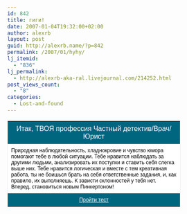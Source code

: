 ```yaml
---
id: 842
title: гиги!
date: 2007-01-04T19:32:00+02:00
author: alexrb
layout: post
guid: http://alexrb.name/?p=842
permalink: /2007/01/hyhy/
lj_itemid:
  - "836"
lj_permalink:
  - http://alexrb-aka-ral.livejournal.com/214252.html
post_views_count:
  - "8"
categories:
  - Lost-and-found
---
```

<table border="0" style="width: 400px; border: 1px solid #EEEEEE;">
  <tr>
    <td style="text-align: center; margin: 0px; padding: 8px; background-color: #006680; color: #FFFFFF; font: 16px Arial">
      Итак, ТВОЯ профессия Частный детектив/Врач/Юрист
    </td>
  </tr>
  
  <tr>
    <td style="text-align: left; padding: 8px; background-color: #FFFFFF; color: #000000; font: 12px Arial">
      Природная наблюдательность, хладнокровие и чувство юмора помогают тебе в любой ситуации. Тебе нравится наблюдать за другими людьми, анализировать их поступки и ставить себя слегка выше них. Тебе нравится логическая и вместе с тем креативная работа, ты не боишься брать на себя ответственные задания, и, как правило, их выполняешь. К зависти склонностей у тебя нет. Вперед, становиться новым Пинкертоном!
    </td>
  </tr>
  
  <tr>
    <td style="text-align: center; margin: 0px; padding: 8px; background-color: #006680; font: 12px Arial">
      <a href="http://aeterna.ru/test.php?link=tests:4477" style="color: #FFFFFF">Пройти тест</a>
    </td>
  </tr>
</table>